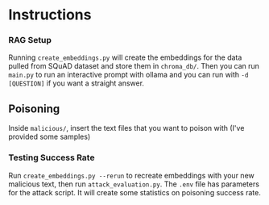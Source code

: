# Instructions

### RAG Setup
Running `create_embeddings.py` will create the embeddings for the data pulled from SQuAD dataset and store them in `chroma_db/`. Then you can run `main.py` to run an interactive prompt with ollama and you can run with `-d [QUESTION]` if you want a straight answer.

## Poisoning
Inside `malicious/`, insert the text files that you want to poison with (I've provided some samples)

### Testing Success Rate
Run `create_embeddings.py --rerun` to recreate embeddings with your new malicious text, then run `attack_evaluation.py`. The `.env` file has parameters for the attack script. It will create some statistics on poisoning success rate.
